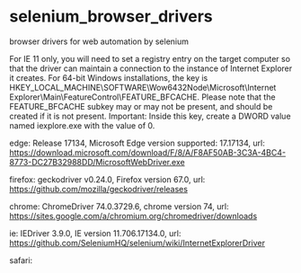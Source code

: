 # selenium_browser_drivers
browser drivers for web automation by selenium

For IE 11 only, you will need to set a registry entry on the target computer so that the driver can maintain a connection to the instance of Internet Explorer it creates. For 64-bit Windows installations, the key is HKEY_LOCAL_MACHINE\SOFTWARE\Wow6432Node\Microsoft\Internet Explorer\Main\FeatureControl\FEATURE_BFCACHE. Please note that the FEATURE_BFCACHE subkey may or may not be present, and should be created if it is not present. Important: Inside this key, create a DWORD value named iexplore.exe with the value of 0.

edge: Release 17134, Microsoft Edge version supported: 17.17134, url: https://download.microsoft.com/download/F/8/A/F8AF50AB-3C3A-4BC4-8773-DC27B32988DD/MicrosoftWebDriver.exe

firefox: geckodriver v0.24.0, Firefox version 67.0, url: https://github.com/mozilla/geckodriver/releases

chrome: ChromeDriver 74.0.3729.6, chrome version 74, url: https://sites.google.com/a/chromium.org/chromedriver/downloads

ie: IEDriver 3.9.0, IE version 11.706.17134.0, url: https://github.com/SeleniumHQ/selenium/wiki/InternetExplorerDriver

safari: 

